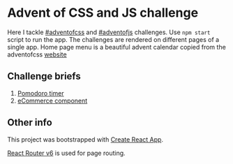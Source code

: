 # Advent of CSS and JS challenge

Here I tackle [#adventofcss](https://www.adventofcss.com/) and [#adventofjs](https://www.adventofjs.com/) challenges.
Use `npm start` script to run the app.
The challenges are rendered on different pages of a single app. Home page menu is a beautiful advent calendar copied from the adventofcss [website](https://www.adventofcss.com/)

## Challenge briefs

1. [Pomodoro timer](challenges/1/README.md)
2. [eCommerce component](challenges/2/README.md)

## Other info

This project was bootstrapped with [Create React App](https://github.com/facebook/create-react-app).

[React Router v6](https://reactrouter.com/) is used for page routing.
